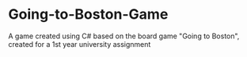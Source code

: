 # Going-to-Boston-Game
A game created using C# based on the board game "Going to Boston", created for a 1st year university assignment

